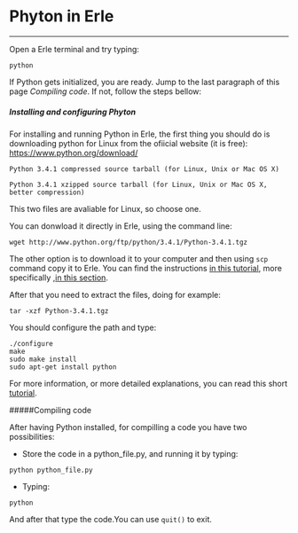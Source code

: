 # Phyton in Erle
---
Open a Erle terminal and try typing:
```
python
```
If Python gets initialized, you are ready. Jump to the last paragraph of this page *Compiling code*.
If not, follow the steps bellow:

##### Installing and configuring Phyton

For installing and running Python in Erle, the first thing you should do is downloading python for Linux from the ofiicial website (it is free):
https://www.python.org/download/

```
Python 3.4.1 compressed source tarball (for Linux, Unix or Mac OS X)

Python 3.4.1 xzipped source tarball (for Linux, Unix or Mac OS X, better compression)
```
This two files are avaliable for Linux, so choose one.

You can donwload it directly in Erle, using the command line:
```
wget http://www.python.org/ftp/python/3.4.1/Python-3.4.1.tgz
```
The other option is to download it to your computer and then using `scp `command copy it to Erle. You can find the instructions [in this tutorial](https://www.gitbook.io/book/erlerobotics/erle_gitbook_unixintroduction), more specifically ,[in this section](http://erlerobotics.gitbooks.io/erle_gitbook_unixintroduction/annex_iii_network_connection_with_erle/README.html).

After that you need to extract the files, doing for example:
```
tar -xzf Python-3.4.1.tgz
```
You should configure the path and type:
```
./configure
make
sudo make install
sudo apt-get install python
```


For more information, or more detailed explanations, you can read this short [tutorial](http://erlerobotics.gitbooks.io/erle_gitbook_unixintroduction/tutorial_7/README.html).

#####Compiling code

After having Python installed, for compilling a code you have two possibilities:

- Store the code in a python_file.py, and running it by typing:

```
python python_file.py
```
- Typing:

```
python
```
And after that type the code.You can use `quit()` to exit.
